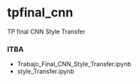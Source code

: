 # tpfinal_cnn

TP final CNN  Style Transfer

### ITBA

* Trabajo_Final_CNN_Style_Transfer.ipynb
* style_Transfer.ipynb
